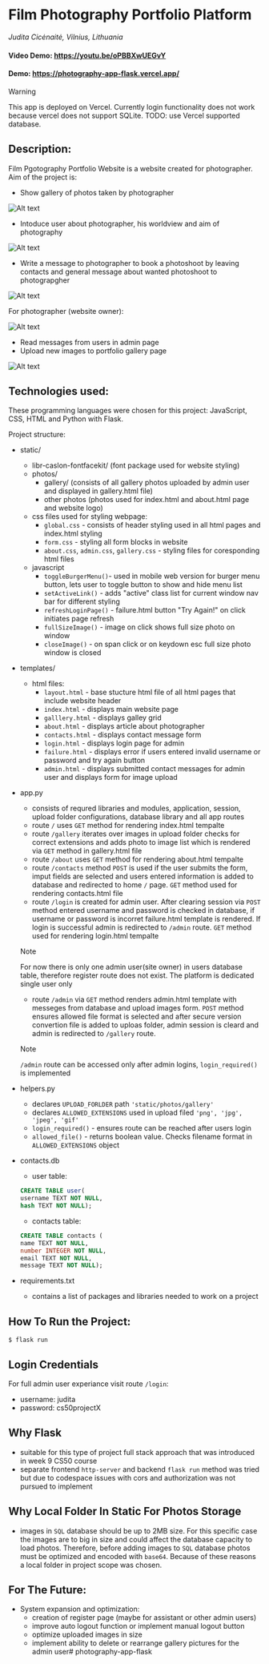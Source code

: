 # Film Photography Portfolio Platform
_Judita Cicėnaitė, Vilnius, Lithuania_

#### Video Demo:  https://youtu.be/oPBBXwUEGvY
#### Demo: https://photography-app-flask.vercel.app/

> [!WARNING]  
> This app is deployed on Vercel. Currently login functionality does not work because vercel does not support SQLite.
> TODO: use Vercel supported database.

## Description:
Film Pgotography Portfolio Website is a website created for photographer. Aim of the project is:
- Show gallery of photos taken by photographer

![Alt text](Readme-img/gallery.png) 
- Intoduce user about photographer, his worldview and aim of photography

![Alt text](Readme-img/about.png)
- Write a message to photographer to book a photoshoot by leaving contacts and general message about wanted photoshoot to photograpgher

![Alt text](Readme-img/contacts.png)

For photographer (website owner):

![Alt text](Readme-img/login.png)
- Read messages from users in admin page
- Upload new images to portfolio gallery page

![Alt text](Readme-img/adimin_page.png)

## Technologies used:
These programming languages were chosen for this project: JavaScript, CSS, HTML and Python with Flask.

Project structure:
- static/
    - libr-caslon-fontfacekit/ (font package used for website styling)
    - photos/
        - gallery/ (consists of all gallery photos uploaded by admin user and displayed in gallery.html file)
        - other photos (photos used for index.html and about.html page and website logo)
    - css files used for styling webpage:
        - `global.css` - consists of header styling used in all html pages and index.html styling
        - `form.css` - styling all form blocks in website
        - `about.css`, `admin.css`, `gallery.css` - styling files for coresponding html files
    - javascript
        - `toggleBurgerMenu()`- used in mobile web version for burger menu button, lets user to toggle button to show and hide menu list
        - `setActiveLink()` - adds "active" class list for current window nav bar for different styling
        - `refreshLoginPage()` - failure.html button "Try Again!" on click initiates page refresh
        - `fullSizeImage()` - image on click shows full size photo on window
        - `closeImage()` - on span click or on keydown esc full size photo window is closed
- templates/
    - html files:
        - `layout.html` - base stucture html file of all html pages that include website header
        - `index.html` - displays main website page
        - `galllery.html` - displays galley grid
        - `about.html` - displays article about photographer
        - `contacts.html` - displays contact message form
        - `login.html` - displays login page for admin
        - `failure.html` - displays error if users entered invalid username or password and try again button
        - `admin.html` - displays submitted contact messages for admin user and displays form for image upload
- app.py
    - consists of requred libraries and modules, application, session, upload folder configurations, database library and all app routes
    - route `/` uses `GET` method for rendering index.html tempalte
    - route `/gallery` iterates over images in upload folder checks for correct extensions and adds photo to image list which is rendered via `GET` method in gallery.html file
    - route `/about` uses `GET` method for rendering about.html tempalte
    - route `/contacts` method `POST` is used if the user submits the form, imput fields are selected and users entered information is added to database and redirected to home `/` page. `GET` method used for rendering contacts.html file
    - route `/login` is created for admin user. After clearing session via `POST` method entered username and password is checked in database, if username or password is incorret failure.html template is rendered. If login is successful admin is redirected to `/admin` route. `GET` method used for rendering login.html tempalte

    > [!NOTE]
    > For now there is only one admin user(site owner) in users database table, therefore register route does not exist. The platform is dedicated single user only

    - route `/admin` via `GET` method renders admin.html template with messeges from database and upload images form. `POST` method ensures allowed file format is selected and after secure version convertion file is added to uploas folder, admin session is cleard and admin is redirected to `/gallery` route.

    > [!NOTE]
    > `/admin` route can be accessed only after admin logins, `login_required()` is implemented

- helpers.py
    - declares `UPLOAD_FORLDER` path `'static/photos/gallery'`
    - declares `ALLOWED_EXTENSIONS` used in upload filed  `'png', 'jpg', 'jpeg', 'gif'`
    - `login_required()` -  ensures route can be reached after users login
    - `allowed_file()` - returns boolean value. Checks filename format in `ALLOWED_EXTENSIONS` object
- contacts.db
    - user table:
    ```sql
    CREATE TABLE user(
    username TEXT NOT NULL,
    hash TEXT NOT NULL);
    ```
    - contacts table:
    ```sql
    CREATE TABLE contacts (
    name TEXT NOT NULL,
    number INTEGER NOT NULL,
    email TEXT NOT NULL,
    message TEXT NOT NULL);
    ```
- requirements.txt
    - contains a list of packages and libraries needed to work on a project

## How To Run the Project:
```flask
$ flask run
```

## Login Credentials
For full admin user experiance visit route `/login`:
- username: judita
- password: cs50projectX

## Why Flask
- suitable for this type of project full stack approach that was introduced in week 9 CS50 course
- separate frontend `http-server` and backend `flask run` method was tried but due to codespace issues with cors and authorization was not pursued to implement

## Why Local Folder In Static For Photos Storage
- images in `SQL` database should be up to 2MB size. For this specific case the images are to big in size and could affect the database capacity to load photos. Therefore, before adding images to `SQL` database photos must be optimized and encoded with `base64`. Because of these reasons a local folder in project scope was chosen.

## For The Future:
- System expansion and optimization:
    - creation of register page (maybe for assistant or other admin users)
    - improve auto logout function or implement manual logout button
    - optimize uploaded images in size
    - implement ability to delete or rearrange gallery pictures for the admin user# photography-app-flask
